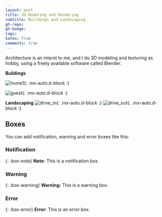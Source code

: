 ```yaml
---
layout: post
title: 3d Modeling and Rendering 
subtitle: Buildings and Landscaping
gh-repo: 
gh-badge: 
tags: 
katex: True
comments: true
---
```


Architecture is an interst to me, and I do 3D modeling and texturing as hobby, using a freely available software called Blender. 


**Buildings**

![home1](/_images/new_look_front5.png){: .mx-auto.d-block :}


![guest](/_images/Entrance_hotel1.png){: .mx-auto.d-block :}

**Landscaping**
![drive_in](/_images/drive_way1.png){: .mx-auto.d-block :}
![drive_out](/_images/drive_way_out.png){: .mx-auto.d-block :}

## Boxes
You can add notification, warning and error boxes like this:

### Notification

{: .box-note}
**Note:** This is a notification box.

### Warning

{: .box-warning}
**Warning:** This is a warning box.

### Error

{: .box-error}
**Error:** This is an error box.


